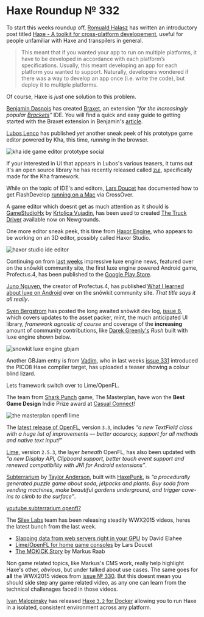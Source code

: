 [_template]: ../templates/roundup.html
[date]: / "2015-08-11 10:05:00"
[modified]: / "2015-08-11 10:05:00"
[published]: / "2015-08-11 10:05:00"
[“”]: a ""
# Haxe Roundup № 332

To start this weeks roundup off, [Romuald Halasz][tw1] has written an introductory
post titled [Haxe - A toolkit for cross-platform developement][l1], useful for 
people unfamiliar with Haxe and transpilers in general.

> This meant that if you wanted your app to run on multiple platforms, it have to 
be developed in accordance with each platform’s specifications. Usually, this 
meant developing an app for each platform you wanted to support. Naturally, 
developers wondered if there was a way to develop an app once (i.e. write the code),
but deploy it to multiple platforms.

Of course, Haxe is _just_ one solution to this problem.

[Benjamin Dasnois][tw2] has created [Braxet][l2], an extension _“for the 
increasingly popular [Brackets][l3]”_ IDE. You will find a quick and easy guide
to getting started with the Braxet extension in Benjamin's [article][l2].

[Lubos Lenco][tw3] has published _yet_ another sneak peek of his prototype game
editor powered by Kha, this time, _running_ in the browser.

![kha ide game editor prototype social](/img/332/khaide.png "Lubos Lenco's (@luboslenco) Kha powered game editor.")

If your interested in UI that appears in Lubos's various teasers, it turns out it's
an open source library he has recently released called [zui][l4], specifically made
for the Kha framework.

While on the topic of IDE's and editors, [Lars Doucet][tw4] has documented how
to get FlashDevelop [running on a Mac][l5] via CrossOver.

A game editor which doesnt get as much attention as it should is [GameStudioHx][l6]
by [Krtolica Vujadin][tw5], has been used to created [The Truck Driver][l7] available
now on Newgrounds.

One more editor sneak peek, this time from [Haxor Engine][tw6], who appears to be
working on an 3D editor, possibly called Haxor Studio.

![haxor studio ide editor](/img/332/haxorstudio.jpg "Haxor Engine working on a prototype 3D? editor.")

Continuing on from [last weeks][l8] impressive luxe engine news, featured over on 
the snõwkit community site, the first luxe engine powered Android game,
Profectus.4, has been published to the [Google Play Store][l9].

[Juno Nguyen][tw7], the creator of Profectus.4, has published [What I learned about
luxe on Android][l10] over on the snõwkit community site. _That title says it all really_.

[Sven Bergstrom][tw8] has posted the long awaited snõwkit dev log, [issue 6][l11], 
which covers updates to the asset packer, mínt, the much anticipated UI library, 
_framework agnostic of course_ and coverage of the **increasing** amount of community 
contributions, like [Darek Greenly's][tw9] _Rush_ built with luxe engine shown below.

![snowkit luxe engine gbjam](/img/332/gbjam.png "Darek Greenly (@Zielakpl) building Rush on Linux for GBJam.")

Another GBJam entry is from [Vadim][tw10], who in last weeks [issue 331][l8]
introduced the PICO8 Haxe compiler target, has uploaded a teaser showing a
colour blind lizard.

Lets framework switch over to Lime/OpenFL.

The team from [Shark Punch][tw11] game, The Masterplan, have won the **Best Game Design**
Indie Prize award at [Casual Connect][tw12]!

![the masterplan openfl lime](/img/332/themasterplan.jpg "@SharkPunchHQ win the Best Game Design Indie Prize award!")

The [latest release of OpenFL][l12], version `3.3`, includes _“a new TextField class with 
a huge list of improvements — better accuracy, support for all methods and 
native text input!”_

[Lime][l13], version `2.5.3`, the layer _beneath_ OpenFL, has also been updated with
_“a new Display API, Clipboard support, better touch event support and renewed 
compatibility with JNI for Android extensions”_.

[Subterrarium][l14] by [Taylor Anderson][tw13], built with [HaxePunk][l15], is
_“a procedurally generated puzzle game about soda, jetpacks and plants. Buy soda 
from vending machines, make beautiful gardens underground, and trigger cave-ins to 
climb to the surface”_.

[youtube subterrarium openfl?](Eii9Di0h8SE)

The [Silex Labs][tw14] team has been releasing steadily WWX2015 videos, heres the latest
bunch from the last week.

- [Slapping data from web servers right in your GPU][l16] by David Elahee
- [Lime/OpenFL for home game consoles][l17] by Lars Doucet
- [The MOKICK Story][l18] by Markus Raab

Non game related topics, like Markus's CMS work, really help highlight Haxe's
other, _obvious_, but under talked about use cases. The same goes for **all** 
the WWX2015 videos from [issue № 330][l19]. But this doesnt mean you should
side step any game related video, as any one can learn from the technical 
challenages faced in those videos.

[Ivan Malopinsky][tw15] has released [Haxe `3.2` for Docker][l20] allowing you to
run Haxe in a isolated, consistent environment across any platform.

[tw15]: https://twitter.com/imskyco "@imskyco"
[tw14]: https://twitter.com/silexlabs "@silexlabs"
[tw13]: https://twitter.com/ttl_anderson "@ttl_anderson"
[tw12]: https://twitter.com/CasualConnect "@CasualConnect"
[tw11]: https://twitter.com/SharkPunchHQ "@SharkPunchHQ"
[tw10]: https://twitter.com/YellowAfterlife "@YellowAfterlife"
[tw9]: https://twitter.com/Zielakpl "@Zielakpl"
[tw8]: https://twitter.com/___discovery "@___discovery"
[tw7]: https://twitter.com/JunoNgx "@JunoNgx"
[tw6]: https://twitter.com/HaxorEngine "@HaxorEngine"
[tw5]: https://twitter.com/GameStudioHx "@GameStudioHx"
[tw4]: https://twitter.com/larsiusprime "@larsiusprime"
[tw3]: https://twitter.com/luboslenco "@luboslenco"
[tw2]: https://twitter.com/Pignoufou_ "@Pignoufou_"
[tw1]: https://twitter.com/romihalasz "@romihalasz"

[l20]: https://github.com/imsky/docker-haxe "Haxe for Docker on GitHub"
[l19]: http://haxe.io/roundups/330/ "Haxe Roundup № 330"
[l18]: http://www.silexlabs.org/the-mokick-story/ "The MOKICK Story WWX2015 video"
[l17]: http://www.silexlabs.org/limeopenfl-for-home-game-consoles/ "Lime/OpenFL for home game consoles WWX2015 video"
[l16]: http://www.silexlabs.org/drakarnage-slapping-data-from-web-servers-right-in-your-gpu/ "Slapping data from web servers right in the GPU WWX2015 video"
[l15]: http://forum.haxepunk.com/index.php?topic=995 "Subterrarium announcement on HaxePunk forums"
[l14]: http://slimefriend.itch.io/subterrarium "Subterrarium on Itch.io"
[l13]: http://lib.haxe.org/p/lime/2.5.3/ "Lime 2.5.3 on HaxeLib"
[l12]: http://lib.haxe.org/p/openfl/3.3.0/ "OpenFL 3.3.0 on HaxeLib"
[l11]: http://snowkit.org/2015/08/10/snowkit-dev-log-6-community/ "Snowkit dev log #6 (community)"
[l10]: http://snowkit.org/2015/08/10/what-i-learned-and-what-you-should-know-about-luxe-on-android/ "What I learned (and what you should know) about luxe on Android"
[l9]: https://play.google.com/store/apps/details?id=com.junongx.profectus4 "Profectus.4 on the Google Play Store"
[l8]: http://haxe.io/roundups/331/ "Haxe Roundup № 331"
[l7]: http://www.newgrounds.com/portal/view/661329 "The Truck Driver"
[l6]: http://gamestudiohx.com/ "GameStudioHx - Cross-platform game editor"
[l5]: https://github.com/fdorg/flashdevelop/issues/818#issuecomment-130445156 "FlashDevelop on OSX via CrossOver"
[l4]: https://github.com/luboslenco/zui "ZUI on GitHub"
[l3]: http://www.brackets.io/ "A modern, open source code editor that understands web design"
[l2]: http://www.benjamindasnois.com/braxet-haxe-in-brackets/ "Braxet - Haxe in Brackets"
[l1]: http://blog.romualdhalasz.com/2015/08/haxe-a-toolkit-for-cross-platform-development/ "Haxe - A toolkit for cross-platform developement"